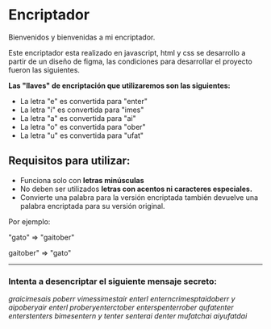 # Encriptador

Bienvenidos y bienvenidas a mi encriptador.

Este encriptador esta realizado en javascript, html y css se desarrollo a partir de un diseño
de figma, las condiciones para desarrollar el proyecto fueron las siguientes.

**Las "llaves" de encriptación que utilizaremos son las siguientes:**

- La letra "e" es convertida para "enter"
- La letra "i" es convertida para "imes"
- La letra "a" es convertida para "ai"
- La letra "o" es convertida para "ober"
- La letra "u" es convertida para "ufat"

## Requisitos para utilizar:

- Funciona solo con **letras minúsculas**
- No deben ser utilizados **letras con acentos ni caracteres especiales.**
- Convierte una palabra para la versión encriptada también devuelve una palabra encriptada para su versión original.

Por ejemplo:

"gato" => "gaitober"

gaitober" => "gato"

---

### Intenta a desencriptar el siguiente mensaje secreto:

_graicimesais poberr vimessimestair enterl enterncrimesptaidoberr y aipoberyair enterl proberyenterctober enterspenterrober qufatenter enterstenters bimesentern y tenter senterai denter mufatchai aiyufatdai_
